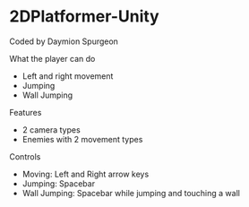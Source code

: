 # 2DPlatformer-Unity
Coded by
  Daymion Spurgeon

What the player can do
- Left and right movement
- Jumping
- Wall Jumping

Features
- 2 camera types
- Enemies with 2 movement types

Controls
- Moving: Left and Right arrow keys
- Jumping: Spacebar
- Wall Jumping: Spacebar while jumping and touching a wall
